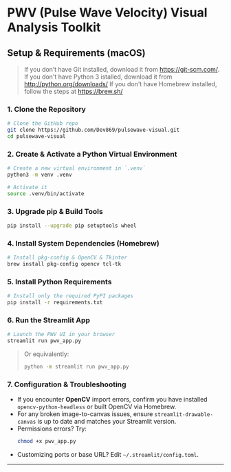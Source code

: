 # PWV (Pulse Wave Velocity) Visual Analysis Toolkit

## Setup & Requirements (macOS)

> If you don’t have Git installed, download it from https://git-scm.com/.
> If you don't have Python 3 istalled, download it from http://python.org/downloads/
> If you don't have Homebrew installed, follow the steps at https://brew.sh/

### 1. Clone the Repository
```bash
# Clone the GitHub repo
git clone https://github.com/Dev869/pulsewave-visual.git
cd pulsewave-visual
```

### 2. Create & Activate a Python Virtual Environment
```bash
# Create a new virtual environment in `.venv`
python3 -m venv .venv

# Activate it
source .venv/bin/activate
```

### 3. Upgrade pip & Build Tools
```bash
pip install --upgrade pip setuptools wheel
```

### 4. Install System Dependencies (Homebrew)
```bash
# Install pkg-config & OpenCV & Tkinter
brew install pkg-config opencv tcl-tk
```

### 5. Install Python Requirements
```bash
# Install only the required PyPI packages
pip install -r requirements.txt
```

### 6. Run the Streamlit App
```bash
# Launch the PWV UI in your browser
streamlit run pwv_app.py
```

> Or equivalently:
> ```bash
> python -m streamlit run pwv_app.py
> ```

### 7. Configuration & Troubleshooting
- If you encounter **OpenCV** import errors, confirm you have installed `opencv-python-headless` or built OpenCV via Homebrew.
- For any broken image-to-canvas issues, ensure `streamlit-drawable-canvas` is up to date and matches your Streamlit version.
- Permissions errors? Try:
  ```bash
  chmod +x pwv_app.py
  ```
- Customizing ports or base URL? Edit `~/.streamlit/config.toml`.

---

